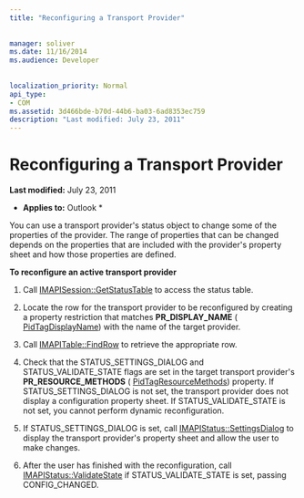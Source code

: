 ```yaml
---
title: "Reconfiguring a Transport Provider"
 
 
manager: soliver
ms.date: 11/16/2014
ms.audience: Developer
 
 
localization_priority: Normal
api_type:
- COM
ms.assetid: 3d466bde-b70d-44b6-ba03-6ad8353ec759
description: "Last modified: July 23, 2011"
---
```


# Reconfiguring a Transport Provider

 **Last modified:** July 23, 2011 
  
 * **Applies to:** Outlook * 
  
You can use a transport provider's status object to change some of the properties of the provider. The range of properties that can be changed depends on the properties that are included with the provider's property sheet and how those properties are defined. 
  
 **To reconfigure an active transport provider**
  
1. Call [IMAPISession::GetStatusTable](imapisession-getstatustable.md) to access the status table. 
    
2. Locate the row for the transport provider to be reconfigured by creating a property restriction that matches **PR_DISPLAY_NAME** ( [PidTagDisplayName](pidtagdisplayname-canonical-property.md)) with the name of the target provider. 
    
3. Call [IMAPITable::FindRow](imapitable-findrow.md) to retrieve the appropriate row. 
    
4. Check that the STATUS_SETTINGS_DIALOG and STATUS_VALIDATE_STATE flags are set in the target transport provider's **PR_RESOURCE_METHODS** ( [PidTagResourceMethods](pidtagresourcemethods-canonical-property.md)) property. If STATUS_SETTINGS_DIALOG is not set, the transport provider does not display a configuration property sheet. If STATUS_VALIDATE_STATE is not set, you cannot perform dynamic reconfiguration.
    
5. If STATUS_SETTINGS_DIALOG is set, call [IMAPIStatus::SettingsDialog](imapistatus-settingsdialog.md) to display the transport provider's property sheet and allow the user to make changes. 
    
6. After the user has finished with the reconfiguration, call [IMAPIStatus::ValidateState](imapistatus-validatestate.md) if STATUS_VALIDATE_STATE is set, passing CONFIG_CHANGED. 
    

